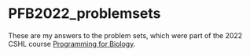 # PFB2022_problemsets

####

These are my answers to the problem sets, which were part of the 2022 CSHL course [Programming for Biology](http://programmingforbiology.org/).
